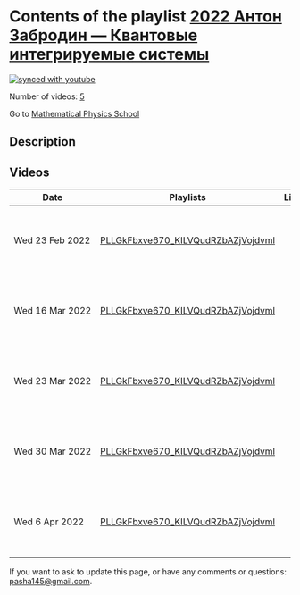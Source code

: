 # Contents of the playlist [2022 Антон Забродин — Квантовые интегрируемые системы](https://www.youtube.com/playlist?list=PLLGkFbxve670_KILVQudRZbAZjVojdvml)

[![synced with youtube](https://img.shields.io/github/last-commit/mathphysschool/mathphysschool.github.io/autoupdate1?label=synced%20with%20youtube)](https://github.com/mathphysschool/mathphysschool.github.io/commits/autoupdate1)

Number of videos: [5](#videos)

Go to [Mathematical Physics School](../README.md)

## Description



## Videos

|Date|Playlists|Links|Video title|
|---|---|---|---|
| Wed&nbsp;23&nbsp;Feb&nbsp;2022 | [PLLGkFbxve670_KILVQudRZbAZjVojdvml](../playlists/PLLGkFbxve670_KILVQudRZbAZjVojdvml "2022 Антон Забродин — Квантовые интегрируемые системы") |  | [[**e**](https://studio.youtube.com/video/l1aN4w9lBiI/edit "Edit")] [Антон Забродин — Квантовые ИС Лекция 3](https://www.youtube.com/watch?v=l1aN4w9lBiI&list=PLLGkFbxve670_KILVQudRZbAZjVojdvml) |
| Wed&nbsp;16&nbsp;Mar&nbsp;2022 | [PLLGkFbxve670_KILVQudRZbAZjVojdvml](../playlists/PLLGkFbxve670_KILVQudRZbAZjVojdvml "2022 Антон Забродин — Квантовые интегрируемые системы") |  | [[**e**](https://studio.youtube.com/video/RtQ9jJMt43M/edit "Edit")] [Антон Забродин — Квантовые ИС Лекция 5](https://www.youtube.com/watch?v=RtQ9jJMt43M&list=PLLGkFbxve670_KILVQudRZbAZjVojdvml) |
| Wed&nbsp;23&nbsp;Mar&nbsp;2022 | [PLLGkFbxve670_KILVQudRZbAZjVojdvml](../playlists/PLLGkFbxve670_KILVQudRZbAZjVojdvml "2022 Антон Забродин — Квантовые интегрируемые системы") |  | [[**e**](https://studio.youtube.com/video/l0xY1dje37I/edit "Edit")] [Антон Забродин — Квантовые ИС Лекция 6](https://www.youtube.com/watch?v=l0xY1dje37I&list=PLLGkFbxve670_KILVQudRZbAZjVojdvml) |
| Wed&nbsp;30&nbsp;Mar&nbsp;2022 | [PLLGkFbxve670_KILVQudRZbAZjVojdvml](../playlists/PLLGkFbxve670_KILVQudRZbAZjVojdvml "2022 Антон Забродин — Квантовые интегрируемые системы") |  | [[**e**](https://studio.youtube.com/video/i6FudNuxDG0/edit "Edit")] [Антон Забродин — Квантовые ИС Лекция 7](https://www.youtube.com/watch?v=i6FudNuxDG0&list=PLLGkFbxve670_KILVQudRZbAZjVojdvml) |
| Wed&nbsp;6&nbsp;Apr&nbsp;2022 | [PLLGkFbxve670_KILVQudRZbAZjVojdvml](../playlists/PLLGkFbxve670_KILVQudRZbAZjVojdvml "2022 Антон Забродин — Квантовые интегрируемые системы") |  | [[**e**](https://studio.youtube.com/video/V0O_pMLaNJU/edit "Edit")] [Антон Забродин — Квантовые ИС Лекция 8](https://www.youtube.com/watch?v=V0O_pMLaNJU&list=PLLGkFbxve670_KILVQudRZbAZjVojdvml) |


 If you want to ask to update this page, or have any comments or questions: <pasha145@gmail.com>.